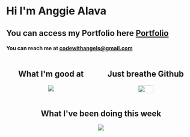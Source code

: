 # Hi I'm Anggie Alava

## You can access my Portfolio here [Portfolio](https://portfolio.angeles.rocks/)

#### You can reach me at [codewithangels@gmail.com](codewithangels@gmail.com)

<div style="display: flex; justify-content: space-around;">
  <div>
    <h2 align="center"> What I'm good at</h2>
    <p align="center">
      <a href="https://skillicons.dev">
        <img src="https://skillicons.dev/icons?i=git,docker,js,nodejs,express,mongodb,py,fastapi,react,postgres,vitest" />
      </a>
    </p>
<!--     <h2 align="center">Resiliency 🍀 Leetcode</h2>
    <p align="center">
      <a href="https://leetcard.jacoblin.cool/AnggieAlava?border=0&radius=20">
        <img width="45%" src="https://leetcard.jacoblin.cool/AnggieAlava?border=0&radius=20" />
      </a>
    </p> -->
  </div>
  
  <div>
    <h2 align="center">Just breathe Github</h2>
    <p align="center">
      <a href="https://github-readme-stats.vercel.app/api?username=AnggieAlava&show_icons=true&theme=panda&hide_border=true">
        <img width="45%" src="https://github-readme-stats.vercel.app/api?username=AnggieAlava&show_icons=true&theme=panda&hide_border=true" />
      </a>
    </p>
  </div>
</div>

<h2 align="center"> What I've been doing this week </h2>
<p align="center">
  <a href="https://github-readme-stats.vercel.app/api/wakatime?username=AnggieAlava&layout=compact&theme=onedark">
    <img src="https://github-readme-stats.vercel.app/api/wakatime?username=AnggieAlava&layout=compact&theme=onedark" />
  </a>
</p>
